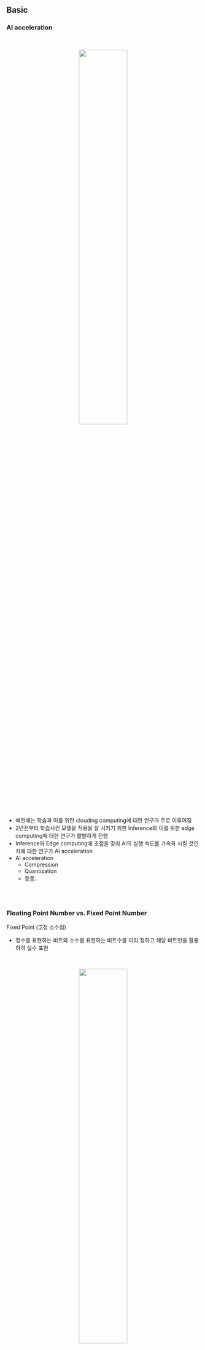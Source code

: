## Basic
### AI acceleration

<br>

<p align=center><img src="./images/4/11.png" width=50%></p>

<br>


- 예전에는 학습과 이를 위한 clouding computing에 대한 연구가 주로 이루어짐
- 2년전부터 학습시킨 모델을 적용을 잘 시키기 위한 Inference와 이를 위한 edge computing에 대한 연구가 활발하게 진행
- Inference와 Edge computing에 초점을 맞춰 AI의 실행 속도를 가속화 시킬 것인지에 대한 연구가 AI acceleration
- AI acceleration
    - Compression
    - Quantization
    - 등등..

<br>
<br>

### Floating Point Number vs. Fixed Point Number
Fixed Point (고정 소수점)
-  정수를 표현하는 비트와 소수를 표현하는 비트수를 미리 정하고 해당 비트만을 활용하여 실수 표현

<br>

<p align=center><img src="./images/4/1.png" width=50%></p>

<br>

- 예시

<br>

$${7.625}_{10}={111.101}_{2}$$

<br>

<p align=center><img src="./images/4/3.png" width=50%></p>

<br>

Floating Point (부동 소수점)
- 고정 소수점 방식과 비트를 사용하는 체계가 다르며 이를 표현하는 다양한 체계 존재
    - 일반적으로 IEEE 754 방식을 많이 사용 

<br>

<p align=center><img src="./images/4/2.png" width=50%></p>

<br>

- 예시
    - 이진수 변환 : ${7.625}_{10}={111.101}_{2}$
    - 정규화 : ${1.11101}_{2}\times2^{2} $
    - Exponent : $2_{10}+127_{10} (bias)=129_{10}=10000001_{2}$
    - Mantissa : $11101_{2}$

<br>

<p align=center><img src="./images/4/4.png" width=50%></p>

<br>
<br>

### Quantization (양자화)
- Floating point 값을 양자화된 integer 값으로 선형 맵핑하는 것
- 보통 deep learning에서 양자화는 32bit floating point 에서 8bit integer로 맵핑하는 것을 의미 

<br>

<p align=center><img src="./images/4/12.png" width=50%></p>

<br>

- Quantization 이점
    - Memory usage
        - Edge device는 메모리 사이즈가 작기 때문에  
    - Power consumption
    - Latency
        - AI 모델 수행 시간



Dynamic Range
-  숫자의 표현 범위를 의미

Precision / Resolution
- 범위 내에서 얼마나 세밀하게 숫자를 나눠서 표현하는지 

<br>
<br>

# A Survey of Quantization Methods for Efficient Neural Network Inference
## Ⅲ Basic Conceopts of Quantization
### A. Problem Setup and Notations

<br>
<br>

### B. Uniform Quantization

<br>
<p align=center><img src="./images/4/14.png" width=50%></p>
<br>

- NN (Neural Network)의 가중치와 활성화 출력인 floating point 값을 작은 precision 범위로 맵핑시키는 함수를 정의하는 것이 우선
- 가장 보편적인 quantization 식은 아래와 같음 

<br>

$$Q(r)=Int(r/S)-Z$$
$$Q : Quantization \ operator$$
$$r : real \ valued \ input \ (weights \ or \ activations)$$
$$S : scaling \ factor$$
$$X : integer \ zero \ point$$

<br>

- $Int$ 함수는 rounding operation을 통해 실수 값을 정수값으로 변환
    - 가장 가까운 정수의 값으로 할당 또는 truncation, ..
- $Z$는 영점(0)을 의미하는데 실수 0에 맵핑이 되는 정수의 값


<br>

*cf*
- 논문에 나와있지는 않지만 위의 과정을 거친 후 $Clip$ 과정이 필요한 경우도 존재

<br>

$$Q(r)=Clip(Int(r/S)-Z)$$

<br>

<p align=center><img src="./images/4/5.png" width=50%></p>

<br>

- 이 방법은 **uniform quantization**
    - 실수와 정수간의 맵핑을 만들 때 각 구간, 즉 양자화 레벨을 균등하게 나눔
- 비 균등하게 나누는 방법을 **non-uniform quantization이라고 함**
- 이 방법은 양자화 된 값 $Q(r)$에서 실수값 $r$로 값을 다시 변환 가능하고 이를 **dequantization** 이라 함

<br>

$$\widetilde{r}=S\left (Q(r)+Z\right )$$

<br>

- $\widetilde{r}$ 은 rounding operation 때문에 $r$과 같지 않을 수도 있음

<br>
<br>

### C. Symmetric and Asymmetric Quantization
- Uniform quantization의 가장 중요한 요소는 scaling factor인 $S$를 선택하는 것

<br>

$$S=\frac{\beta-\alpha}{2^{b}-1}$$
$$[\alpha, \beta] : clapping \ range$$
$$b : quantization \ bit \ width$$

<br>


$$Z=-round(\frac{\alpha}{S})-2^{b-1}$$

<br>

- 가장 먼저 $[\alpha, \beta]$ 의 범위를 결정해야 하는데 이 과정을 **calibration** 이라고 하기도 함

<br>

- $[\alpha, \beta]$은 칩이 ARM인지 Intel 계열인지에 따라 다름
    - ARM : MinMax 이용
    - Intel : Histogram 이용 
- MinMax에서 $[\alpha, \beta]=[r_{min}, r_{max}]$ 이고 이는 **asymmetric quantization** 영역
    - **Asymmetric quantization**는 $-\alpha\neq\beta$ 인 경우
    - **Symmetric quantization**은 $-\alpha=\beta$ 인 경우


<br>
<p align=center><img src="./images/4/6.png" width=50%></p>
<br>

- MinMax 에시
    - FP32 -> INT8(unsigned)로 변환

    <br>

    <p align=center><img src="./images/4/13.png" width=50%></p>

    <br>

    - Min = -4.75, Max = 4.67

    $$S=\frac{\beta-\alpha}{2^{b}-1}=\frac{4.67-(-4.75)}{256-1}=\frac{9.42}{255}=0.037$$

    $$Z=-round(\frac{\alpha}{S})-2^{b-1}=-round(\frac{-4.75}{0.037})-2^{7}=-round(-128.38)-128=128-128=0$$

    $$Q(-3.57)=Int(-3.57/0.037)-0=-96$$

<br>

- MinMax를 이용하여 symmetric quantization 적용 가능
    - $-\alpha=\beta=\max(\left| r_{max}\right|, \left| r_{min}\right|)$ 
- Asymmetric quantization은 symmetric 과 비교하여 더 타이트한 clipping range를 가지게 됨
- 이는 양자화하고자 하는 가중치나 activation들이 불균형 할 때 중요함
    - activation ReLU를 통과한 값은 언제나 양수의 값을 가짐 
- 하지만 $Z=0$가 되므로 symmetric을 이용할 때는 식이 간단해 질 수 있음

<br>

$$Q(r)=Int(\frac{r}{S})$$

<br>

- Scaling factor를 결정하는 2가지 선택
    - **Full range** 
        - floor rounding mode : $S=\frac{2max(|r|)}{2^{n}-1}$
        - INT8 range  : $[-128, 127]$

    - **Restricted range**
        - $S=\frac{max(|r)}{2^{n-1}-1}$
        - INT8 range : $[-127, 127]$

- Full range가 더 정확

<br>

- Symmetric quantization가 실제로 더 많이 사용됨
    - $Z=0$이 되어서 추론하는 동동안 계산 비용이 줄어듦
    - 더 직관적으로 적용이 가능

<br>

- MinMax를 이용하여 symmetric, asymmetric quantization을 진행하는 것은 매우 많이 사용하는 방법
- 하지만 이는 데이터의 이상치에 매우 민감
    - 불필요하게 범위를 늘리고 그 결과로 quantization의 resolution이 감소
- 이를 해결할 방법은 MinMax 대신 percentile을 사용하는 것 
    - 즉, 가장 큰 수 대신 i번째로 큰/작은 수를 $\beta, \alpha$ 로 사용 
- 또는 실수 값과 양자화된 값 사이의 information loss 등의 KL divergence를 최소화하는 $\alpha$와 $\beta$를 선택하는 방법 이용

**Summary (Symmetric vs Asymmetric Quantization)**
- Symmetric quantization은 symmetric range를 사용하여 clipping 분할
- $Z=0$ 이기 때문에 쉽게 계산과 적용 가능
- 범위가 왜곡되거나 symmetric 하지 않은 경우에서는 차선의 선택
- 이런 경우에는 asymmetric quantization 사용


<br>
<br>

### D. Range Calibration Algorithms : Static vs Dynamic Quantization
- Clipping range인 $[\alpha, \beta]$ 을 결정하는 다른 calibration 방법들에 대해서 이야기를 함
- Quantization 방법을 나누는 다른 방법은 **언제** clipping range를 결정하는지
    - **Static quantization**
    - **Dynamic quantization**
- 이 range는 가중치에 대해서는 정적으로 계산이 되고 파라미터들은 추론하는 동안 보통 고정됨
- 아...모르겠다...ㅠㅠ

<br>

- Dynamic quantization에서 런타임동안 각 activation map의 clipping range는 
- 이 방식은 실시간 신호 통계의 계산이 필요하며 이는 매우 큰 오버헤드를 가짐 
- 하지만 dynamic quantization은 각 input마다 정확한 signal range를 계산하므로 더 높은 정확도를

<br>

- d이

<br>

**Summary (Dynamic vs Static Quantization)**
- Dynamic quantization은 동적으로 각 activation의 clipping range를 계산하여 대체로 높은 정확도를 얻음
- 하지만 신호를 동적으로 계산하는 것은 매우 비용이 비싸기 때문에 주로 clipping range가 모든 입력에서 고정된 static quantization을 사용 

<br>
<br>

### E. Quantization Granularity
- 대부분의 computer vision에서, 하나의 layer로 들어가는 activation input은 많은 다양한 필터들과 convolution 연산을 진행

<br>

<p align=center><img src="./images/4/7.png" width=30%></p>

<br>

- 각 convolution filter 다른 범위의 값들을 가지고 있음
- 가중치 (weights)에 대해 clipping 범위를 계산을 어느 세부 수준에서 계산할 것인가에 대하여 quantization 방법을 나눌 수 있음
    - **Layerwise Quantization** 
    - **Groupwise Quantization**

<br>

<p align=center><img src="./images/4/8.png" width=50%></p>

<br>

#### a) Layerwise Quantization
- 한 layer의 모든 convolution filter들의 가중치를 고려하여 cliiping range를 고려
- 한 layer의 모든 filter들에 같은 clipping range 적용
- 이 방법은 적용하기에는 매우 쉽지만, 각 filter들의 분포가 다양하기 때문에 정확도가 높지 않음
- 한 convolution filter가 상대적으로 작은 범위의 파라미터를 가진다면, quantization resolution을 손실 할 수 있음 (다른 filter는 상대적으로 큰 값을 가짐)

<br>

#### b) Groupwise Quantization
- 한 layer 안에서 여러 개의 서로 다른 channel들을 그룹화하여 clipping range를 계산 가능 
- 이 방법은 하나의 convolution/activation에 걸쳐 파라미터의 분포가 많이 달라지는 경우에 유용
- 하지만 다른 scaling factor를 계산해야 한다는 단점 존재

<br>

#### c) Channelwise Quantization
- 보편적으로 가장 많이 사용하는 방법
- 다른 채널들에 독립적으로 각 convolution filter가 고정된 clipping range를 가짐
    - 즉, 각 channel이 섬세한 scaling factor를 가지게 됨
- 이로 인해 quantization resolution이 더 좋아지고 높은 정확도 얻는 것이 가능

<br>

#### d) Sub-channelwise Quantization
- 이전 방법들은 convolution 또는 fully-connected layer의 파라미터들의 그룹 단위로 clipping range가 정해짐
- 하나의 convolution 이나 fully-connected layer들을 처리할 때 다른 scaling factor들을 고려해야하므로 상당한 오버헤드 존재
- 그러므로 groupwise 가 quantization resolution과 computation overhead 사이의 좋은 타협점을 제시함

<br>

**Summary(Quantization Granularity)**
- Channelwise Quantization는 convolution filter에 가장 많이 사용되는 표준 방법
- 이는 각 convolution filter 마다 다른 clipping range를 가지는데 이 때 발생하는 overhead는 무시할 만 함
- Sub-channelwise quantization은 상당히 많은 overhead가 발생하기 때문에 이는 표준의 방법이라고 볼 수 없음 

<br>


#### F. Non-Uniform Quantization

<br>

<p align=center><img src="./images/4/5.png" width=50%></p>

<br>

- Quantization step이나 quantization level이 균등하지 않게 존재



<br>

$$Q(r)=X_{i}, \ \  if \ r \in [\Delta_{i}, \Delta_{i+1})$$
$$r : 실수$$
$$X_{i} : discrete\ quantization \ level$$
$$\Delta_{i} : quantization \ steps$$
$$Q : quantizer$$

<br>

- $X_{i}$와 $\Delta_{i}$ 둘 다 일정하지 않은 간격으로 존재

<br>

- Non-uniform quantization은 고정된 bit 길이에서 더 좋은 정확도를 얻음 
    - 중요한 가치가 있는 영역에 집중하거나 적절한 동적 범위를 찾아 더 좋은 분포를 찾게 해줌 
- 전형적인 규칙기반의 non-uniform quantization은 logarithmic 분포를 이용 
    - Quantization step과 level이 선형적이 아닌 지수적으로 증가 
- 또다른 방법은 binary-code-base quantization  


**Summary (Uniform vs Non-uniform Quantization)**
- 일반적으로 non-uniform quantizatoin이 많은 신호 정보를 알 수 있음 
- 하지만 non-uniform quantization을 GPU와 CPU와 같은 하드웨어에 효과적으로 적용 할 수 없음
- Uniform quantization이 간단하고 효과적으로 하드웨어에 맵핑되기 때문에 현재 훨씬 더 잘 사용됨

<br>

#### G.Fine-tuning Method
- NN의 파라미터들을 quantization 한 후 조정한는 경우도 존재
    - **QAT(Quantization Aware Training)**
        - 모델 재학습
    - **PTQ(Post-Training Quantization)**
        - 모델 재학습 없음

<br>

<p align=center><img src="./images/4/9.png" width=50%></p>

<br>

**1) Quantization-Aware Training**
- 학습된 모델이 있을 때, 양자화를 시키면 학습된 모델의 파라미터에 변화가 생길 수 있음 
- 그러면 floating point precision으로 학습된 모델이 수렴되었을 때의 결과와 달라질 수 있음
- 즉, floating point precision으로 최적으로 학습한 결과보다 양자화를 한 경우 성능이 떨어질 수 있음
- 이 문제점은 양자화된 NN의 파라미터들을 재학습하며 loss를 줄여주면 됨
- 그 중 가장 유명한 방법은 QAT(Quantization-Aware Training)
- Floating point에서 양자화 한 모델에 forward, backward pass가 진행
- 모델의 parameter는 각 기울기 업데이트 후에 양자화 
- 특히 가중치 업데이트가 부동 소수점 정밀도로 수행된 후 projection을 수행하는 것이 중요
    - 양자회된 precision으로 기울기를 계속 구하다보면 기울기가 0이 되거나 높은 error를 가지게 됨

<br>


- Backpropagation을 진행할 때 가장 중요한 문제는 어떻게 미분 불가능한 양자화 함수를 처리할 것인지
    - 양자화를 거치면, 대부분의 기울기가 0을 가지게 됨
- 이 문제를 해결하기 위해 기울기를 근사화하는 방법을 사용하는데 가장 보편적으로 사용하는 함수가 STE (Straight Through Estimator)
- STE는 밑의 그림처럼 roudning 연산을 무시하고 identity function으로 근사화

<br>

<p align=center><img src="./images/4/10.png" width=50%></p>

<br>

- STE를 주로 사용하지만 대신하는 다른 방식 존재
    - Stochastic neuron, combinatorial optimization, target propagation, Gumbel softmax를 이용하는 방법 등
- Non-STE 방식
    - 가중치를 양자화하기 위해 regularization operator 사용
        - 미분 불가능한 quantiation 연산자 제거
    - ProQuant
        - 양자화 공식에서 rounding 연산자 제거하고 W-shape라는 non-smooth regularization 함수를 이용하여 가중치를 양자화
    - AdaRound, 
    - 등등..
- 많은 연구들이 진행되고 있지만 많은 튜닝 과정이 필요하므로 아직까지 STE가 가장 많이 보편적으로 사용되는 방법

<br>

- QAT 동안 양자화 파라미터들을 효과적으로 학습하는 방법 존재
- PACT
    - Uniform Quantization을 하는 동안 활성화 출력의 clipping range를 학습
- QIT
    - Non-uniform quantization 설정을 확장하며 양자화 레벨과 스텝을 학습 가능
- LSQ
    - QAT를 진행하는 동안 ReLU와 같은 non-negative 활성화 함수의 scaling factor를 학습하기 위한 새로운 기울기 측정법
- LSQ+
    - LSQ의 아이디어를 swish, h-swish와 이 음수의 값을 만드는 활성화 함수에도 사용할 수 있도록 일반화 한 방법

<br>

**Summary (QAT)**
- QAT는 STE의 근사화가 꼼꼼하게 이뤄지지 않지만 잘 작동을 함
- 하지만 QAT의 가장 큰 단점은 NN 모델을 재학습시키는데 드는 계산 비용
- 양자화를 적용하기 전의 정확도를 얻기 위해서는 수백번의 epoch를 반복해야 함
- 만약 양자화 된 모델이 긴 기간동안 사용되고, 효율성과 정확도가 중요하다면 QAT를 수행하는 가치가 있지만 모든 모델이 그런 것은 아님

<br>

**2) Post-Training Quantization**
- 계산 비용이 비싼 QAT 대안으로 사용할 수 있는 방법은 PTQ (Post-Training Quantization)
- PTQ는 fine-tuning 없이 가중치를 조절하는 방법
- PTQ의 계산에 대한 오버헤드는 아주 작거나 무시할만함
- 재학습을 하기 위해 충분히 많은 학습 데이터가 필요한 QAT와 다르게, PTQ는 데이터가 제한되어있거나 라벨링이 되지 않은 경우에 사용 가능
- 하지만 QAT에 비하면 낮은 정확도를 가짐
    - 특히 low-precision으로 양자화를 진행하는 경우

<br>

- PTQ의 정확도를 개선하기 위하여 다양한 방법들이 제시
    - 양자화 후 가중치의 평균과 분산의 내재된 편향을 관찰하고 편향된 값을 보정하는 방법
    - 서로 다른 layer 또는 channel의 가중치의 범위 (활성화 출력의 범위) 등을 동일하게 만들어 양자화 오류를 줄이는 방법
    - ACIQ
        - 분석적으로 PTQ를 위한 최적의 clippinjg range와 channel-wise bitwidth를 설정
        - 이 방법은 정확도가 감소하는 문제는 해결했지만, channel-wise quantization은 하드웨어에 효과적으로 적용하기 어려움
    - OMSE
        - 활성화에 channel-wise quantization을 제거
        - 양자화 된 tensor값과 floating point tensor 값 사이의 L2 distance를 최적화하면서 PTQ를 수행하는 방법 제시
    - 그 외 다양한 방법존재

<br>

**Summary (PTQ)**
- PTQ는 모든 가중치과 활성화 출력에 대한 양자화 파라미터들이 재학습 없이 결정 
- 하지만 QAT와 비교하면 낮은 정확도 획득

<br>

**3) Zero-shot Quantization**
- 양자화 후 정확도가 떨어지는 것을 최소화하려면 학습 데이터 중 일부를 사용해야 함
1. 활성화의 범위를 알아야 함 
    - Clipping range와 scaling factor를 결정하기 위해, 즉 calibration 하기 위해 
2. 양자화된 모델은 모델의 파라미터를 결정하고 정확도가 떨어지는 것을 막기 위해 재학습이 필요할 수 있음
- 하지만 많은 경우 양자화를 진행하는 도중에 학습 데이터에 접근하는 것은 불가능
    - 학습 데이터의 크기가 매우 커서 배포할 수 없거나, 보안과 사생활 문제로 독점적이거나 민감하기 때문
- 이 문제를 해결하기 위해서 zero-shot quantization 제시
- ZSQ는 finetuning의 여부에 따라 2단게로 나뉨
    - **Level 1 : ZSQ + PTQ**
        - 데이터 없음 + finetuning 안함
    - **Level 2 : ZSQ + QAT**
        - 데이터 없음 + finetuning 필요
- Level 1
    - Finetuning이 필요하지 않기 때문에 빠르고 쉽게 양자화 가능
    - Finetuning은 보통 시간이 오래 걸리고, 적절한 hyperparameter를 찾는 과정이 필요
- Level 2
    - Finetuning의 과정을 거치기 때문에 더 높은 정확도를 얻을 수 있음 
    - 하지만 이 방법은 선형 활성화 함수의 scale-equivariance 라는 특징을 기반으로 하기 때문에 비선ㄴ형 활성화 함수를 사용하는 모델에 적용하면 성능이 떨어짐


<br>

- ZSQ의 연구 방향 중 하나는 pre-trained 된 모델이 학습 할 때 사용하는 실제 데이터와 유사한 가상 데이터를 생성하는 것
- 생성된 데이터는 calibration을 하거나 경량화 된 모델을 finetuning할 때 사용됨
- 초기에는 가상 데이터를 생성할 때 GAN 이용
    - 모델의 최종 output을 이용하여 데이터가 생성되므로 중간 계층의 활성화 출력의 분포와 같은 내부 통계에 대한 정보를 포함하지 못함
    - 실제 데이터의 분포를 적절하게 만들 수 없음
- Batch 정규화에 저장된 통계 사용하는 방법 사용

<br>

**Summary (ZSQ)**
- 전체 양자화 과정에서 학습/검증 데이터를 사용하지 않고 이루어짐
- 머신 러닝 서비스를 제공하는데 고객의 데이터에 접근할 필요 없이 배포할 때 필요
- 학습 데이터에 대한 사용이 조안 또는 개인 정보 보호 문제 때문에 힘들 때 필요

#### H. Stochastic Quantization
-